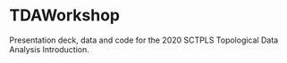 # TDAWorkshop
Presentation deck, data and code for the 2020 SCTPLS Topological Data Analysis Introduction.

